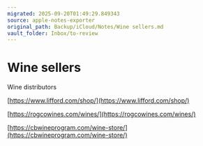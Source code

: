 ```yaml
---
migrated: 2025-09-20T01:49:29.849343
source: apple-notes-exporter
original_path: Backup/iCloud/Notes/Wine sellers.md
vault_folder: Inbox/to-review
---
```

# Wine sellers
Wine distributors

[https://www.lifford.com/shop/](https://www.lifford.com/shop/)

[https://rogcowines.com/wines/](https://rogcowines.com/wines/)

[https://cbwineprogram.com/wine-store/](https://cbwineprogram.com/wine-store/)

